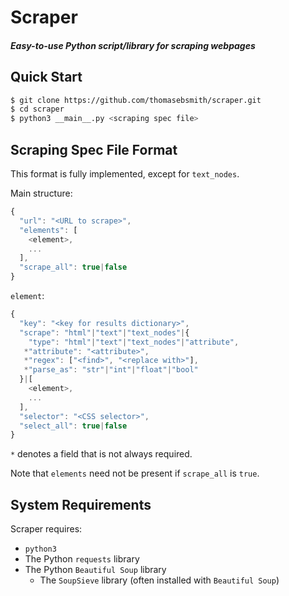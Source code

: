 # Scraper
##### Easy-to-use Python script/library for scraping webpages

## Quick Start
```sh
$ git clone https://github.com/thomasebsmith/scraper.git
$ cd scraper
$ python3 __main__.py <scraping spec file>
```

## Scraping Spec File Format
This format is fully implemented, except for `text_nodes`.

Main structure:
```js
{
  "url": "<URL to scrape>",
  "elements": [
    <element>,
    ...
  ],
  "scrape_all": true|false
}
```

`element`:
```js
{
  "key": "<key for results dictionary>",
  "scrape": "html"|"text"|"text_nodes"|{
    "type": "html"|"text"|"text_nodes"|"attribute",
   *"attribute": "<attribute>",
   *"regex": ["<find>", "<replace with>"],
   *"parse_as": "str"|"int"|"float"|"bool"
  }|[
    <element>,
    ...
  ],
  "selector": "<CSS selector>",
  "select_all": true|false
}
```
`*` denotes a field that is not always required.

Note that `elements` need not be present if `scrape_all` is `true`.

## System Requirements
Scraper requires:
- `python3`
- The Python `requests` library
- The Python `Beautiful Soup` library
  - The `SoupSieve` library (often installed with `Beautiful Soup`)
